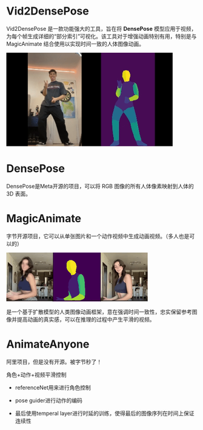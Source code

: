 # Vid2DensePose

Vid2DensePose 是一款功能强大的工具，旨在将 **DensePose** 模型应用于视频，为每个帧生成详细的“部分索引”可视化。该工具对于增强动画特别有用，特别是与 MagicAnimate 结合使用以实现时间一致的人体图像动画。

![image-20240206095850385](images/image-20240206095850385.png)

# DensePose

DensePose是Meta开源的项目，可以将 RGB 图像的所有人体像素映射到人体的 3D 表面。



# MagicAnimate 

字节开源项目，它可以从单张图片和一个动作视频中生成动画视频。（多人也是可以的）

![image-20240206101148923](images/image-20240206101148923.png)

是一个基于扩散模型的人类图像动画框架，意在强调时间一致性，忠实保留参考图像并提高动画的真实感，可以在推理的过程中产生平滑的视频。



# AnimateAnyone

阿里项目，但是没有开源。被字节秒了！

角色+动作+视频平滑控制

* referenceNet用来进行角色控制

* pose guider进行动作的编码
* 最后使用temperal layer进行时延的训练，使得最后的图像序列在时间上保证连续性